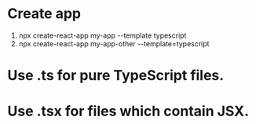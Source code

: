 # Create app
1. npx create-react-app my-app --template typescript
2. npx create-react-app my-app-other --template=typescript

# Use .ts for pure TypeScript files.
# Use .tsx for files which contain JSX.
